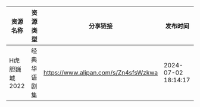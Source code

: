 | 资源名称      | 资源类型   | 分享链接                                 | 发布时间                |
| --------- | ------ | ------------------------------------ | ------------------- |
| H虎胆巍城2022 | 经典华语剧集 | https://www.alipan.com/s/Zn4sfsWzkwa | 2024-07-02 18:14:17 |
